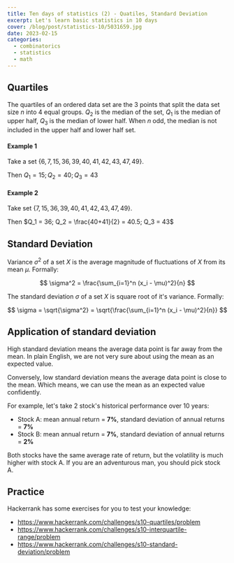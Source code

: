 ```yaml
---
title: Ten days of statistics (2) - Quatiles, Standard Deviation
excerpt: Let's learn basic statistics in 10 days
cover: /blog/post/statistics-10/5031659.jpg
date: 2023-02-15
categories:
  - combinatorics
  - statistics
  - math
---
```


## Quartiles

The quartiles of an ordered data set are the
$3$ points that split the data set size $n$ into $4$ equal groups. $Q_2$ is the median of the set,
$Q_1$ is the median of upper half, $Q_3$ is the median of lower half. When $n$ odd, the median is not
included in the upper half and lower half set.

#### Example 1

Take a set $\{6, 7, 15, 36, 39, 40, 41, 42, 43, 47, 49\}$.

Then $Q_1 = 15; Q_2 = 40; Q_3 = 43$

#### Example 2

Take set $\{7, 15, 36, 39, 40, 41, 42, 43, 47, 49\}$.

Then $Q_1 = 36; Q_2 = \frac{40+41}{2} = 40.5; Q_3 = 43$

## Standard Deviation

Variance $\sigma^2$ of a set $X$ is the average magnitude of fluctuations of $X$ from its mean $\mu$.
Formally:

$$
\sigma^2 = \frac{\sum_{i=1}^n (x_i - \mu)^2}{n}
$$

The standard deviation $\sigma$ of a set $X$ is square root of it's variance. Formally:

$$
\sigma = \sqrt{\sigma^2} = \sqrt{\frac{\sum_{i=1}^n (x_i - \mu)^2}{n}}
$$

## Application of standard deviation

High standard deviation means the average data point is far away from the mean.
In plain English, we are not very sure about using the mean as an expected value.

Conversely, low standard deviation means the average data point is close to the mean.
Which means, we can use the mean as an expected value confidently.

For example, let's take 2 stock's historical performance over 10 years:

- Stock A: mean annual return = **7%**, standard deviation of annual returns = **7%**
- Stock B: mean annual return = **7%**, standard deviation of annual returns = **2%**

Both stocks have the same average rate of return, but the volatility is much higher with stock A.
If you are an adventurous man, you should pick stock A.

## Practice

Hackerrank has some exercises for you to test your knowledge:

- https://www.hackerrank.com/challenges/s10-quartiles/problem
- https://www.hackerrank.com/challenges/s10-interquartile-range/problem
- https://www.hackerrank.com/challenges/s10-standard-deviation/problem
